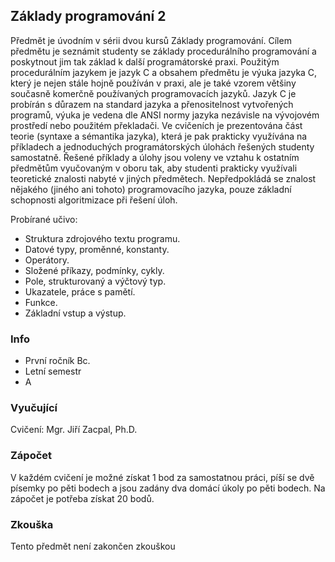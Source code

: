 ## Základy programování 2
Předmět je úvodním v sérii dvou kursů Základy programování. Cílem předmětu je seznámit studenty se základy procedurálního programování a poskytnout jim tak základ k další programátorské praxi. Použitým procedurálním jazykem je jazyk C a obsahem předmětu je výuka jazyka C, který je nejen stále hojně používán v praxi, ale je také vzorem většiny současně komerčně používaných programovacích jazyků. Jazyk C je probírán s důrazem na standard jazyka a přenositelnost vytvořených programů, výuka je vedena dle ANSI normy jazyka nezávisle na vývojovém prostředí nebo použitém překladači. Ve cvičeních je prezentována část teorie (syntaxe a sémantika jazyka), která je pak prakticky využívána na příkladech a jednoduchých programátorských úlohách řešených studenty samostatně. Řešené příklady a úlohy jsou voleny ve vztahu k ostatním předmětům vyučovaným v oboru tak, aby studenti prakticky využívali teoretické znalosti nabyté v jiných předmětech. Nepředpokládá se znalost nějakého (jiného ani tohoto) programovacího jazyka, pouze základní schopnosti algoritmizace při řešení úloh.

Probírané učivo:
- Struktura zdrojového textu programu.
- Datové typy, proměnné, konstanty.
- Operátory.
- Složené příkazy, podmínky, cykly.
- Pole, strukturovaný a výčtový typ.
- Ukazatele, práce s pamětí.
- Funkce.
- Základní vstup a výstup.

### Info
- První ročník Bc.
- Letní semestr
- A

### Vyučující
Cvičení: Mgr. Jiří Zacpal, Ph.D.

### Zápočet
V každém cvičení je možné získat 1 bod za samostatnou práci, píší se dvě písemky po pěti bodech a jsou zadány dva domácí úkoly po pěti bodech. Na zápočet je potřeba získat 20 bodů.

### Zkouška
Tento předmět není zakončen zkouškou
